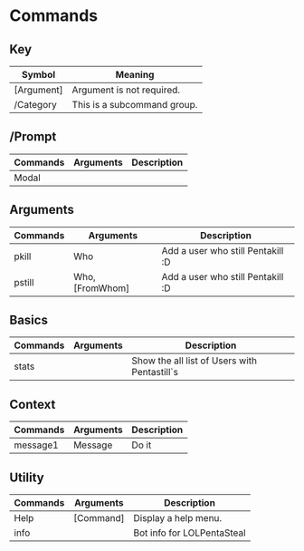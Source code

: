 # Commands

## Key 
| Symbol      | Meaning                        |
|-------------|--------------------------------|
| [Argument]  | Argument is not required.      |
| /Category   | This is a subcommand group.    |

## /Prompt
| Commands | Arguments | Description |
|----------|-----------|-------------|
| Modal    |           |             |

## Arguments
| Commands | Arguments       | Description                       |
|----------|-----------------|-----------------------------------|
| pkill    | Who             | Add a user who still Pentakill :D |
| pstill   | Who, [FromWhom] | Add a user who still Pentakill :D |

## Basics
| Commands | Arguments | Description                                  |
|----------|-----------|----------------------------------------------|
| stats    |           | Show the all list of Users with Pentastill`s |

## Context
| Commands | Arguments | Description |
|----------|-----------|-------------|
| message1 | Message   | Do it       |

## Utility
| Commands | Arguments | Description                |
|----------|-----------|----------------------------|
| Help     | [Command] | Display a help menu.       |
| info     |           | Bot info for LOLPentaSteal |

